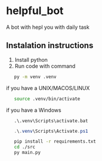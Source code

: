 # helpful_bot
A bot with hepl you with daily task

## Instalation instructions

1) Install python
2) Run code with command


``` bash
   py -m venv .venv
```

if you have a UNIX/MACOS/LINUX
``` bash
   source .venv/bin/activate
```

if you have a Windows
``` CMD
   .\.venv\Scripts\activate.bat
```
``` PowerShell
   .\.venv\Scripts\Activate.ps1
```

``` bash
   pip install -r requirements.txt
   cd ./src
   py main.py
```